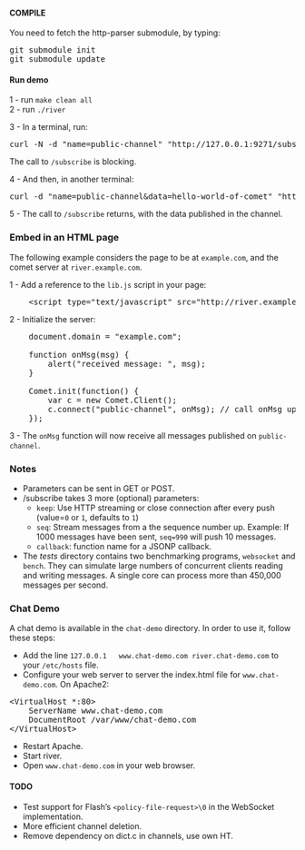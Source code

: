 #### COMPILE

You need to fetch the http-parser submodule, by typing:
<pre>
git submodule init
git submodule update
</pre>


#### Run demo
1 - run `make clean all`  
2 - run `./river`

3 - In a terminal, run:
<pre>
curl -N -d "name=public-channel" "http://127.0.0.1:9271/subscribe"
</pre>
The call to `/subscribe` is blocking.


4 - And then, in another terminal:
<pre>
curl -d "name=public-channel&data=hello-world-of-comet" "http://127.0.0.1:9271/publish"
</pre>

5 - The call to `/subscribe` returns, with the data published in the channel.


### Embed in an HTML page
The following example considers the page to be at `example.com`, and the comet server at `river.example.com`.

1 - Add a reference to the `lib.js` script in your page:
<pre>
	&lt;script type="text/javascript" src="http://river.example.com/lib.js?domain=example.com"&gt;&lt;/script&gt;
</pre>
2 - Initialize the server:
<pre>
	document.domain = "example.com";

	function onMsg(msg) {
		alert("received message: ", msg);
	}

	Comet.init(function() {
		var c = new Comet.Client();
		c.connect("public-channel", onMsg); // call onMsg upon reception of a message.
	});
</pre>
3 - The `onMsg` function will now receive all messages published on `public-channel`.


### Notes
* Parameters can be sent in GET or POST.
* /subscribe takes 3 more (optional) parameters:
    * `keep`: Use HTTP streaming or close connection after every push (value=`0` or `1`, defaults to `1`)
    * `seq`: Stream messages from a the sequence number up. Example: If 1000 messages have been sent, `seq=990` will push 10 messages.
    * `callback`: function name for a JSONP callback.
* The *tests* directory contains two benchmarking programs, `websocket` and `bench`. They can simulate large numbers of concurrent clients reading and writing messages. A single core can process more than 450,000 messages per second.

### Chat Demo
A chat demo is available in the `chat-demo` directory. In order to use it, follow these steps:

* Add the line `127.0.0.1	www.chat-demo.com river.chat-demo.com` to your `/etc/hosts` file.
* Configure your web server to server the index.html file for `www.chat-demo.com`. On Apache2: 
<pre>
&lt;VirtualHost *:80&gt;
	ServerName www.chat-demo.com
	DocumentRoot /var/www/chat-demo.com
&lt;/VirtualHost&gt;
</pre>
* Restart Apache.
* Start river.
* Open `www.chat-demo.com` in your web browser.

#### TODO
* Test support for Flash’s `<policy-file-request>\0` in the WebSocket implementation.
* More efficient channel deletion.
* Remove dependency on dict.c in channels, use own HT.
